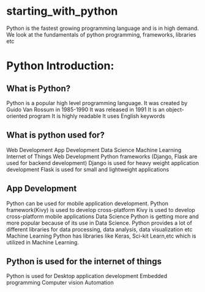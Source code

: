 # starting_with_python
Python is the fastest growing programming language and is in high demand. We look at the fundamentals of python programming, frameworks, libraries etc


# Python Introduction:
## What is Python?

Python is a popular high level programming language.
It was created by Guido Van Rossum in 1985-1990
It was released in 1991
It is an object-oriented program
It is highly readable
It uses English keywords

## What is python used for?
Web Development
App Development
Data Science
Machine Learning
Internet of Things
Web Development
Python frameworks (Django, Flask are used for backend development)
Django is used for heavy weight application development
Flask is used for small and lightweight applications

## App Development

Python can be used for mobile application development.
Python framework(Kivy) is used to develop cross-platform
Kivy is used to develop cross-platform mobile applications
Data Science
Python is getting more and more popular because of its use in Data Science.
Python provides a lot of different libraries for data processing, data analysis, data visualization etc
Machine Learning
Python has libraries like Keras, Sci-kit Learn,etc which is utilized in Machine Learning.


## Python is used for the internet of things
Python is used for Desktop application development
Embedded programming
Computer vision
Automation
